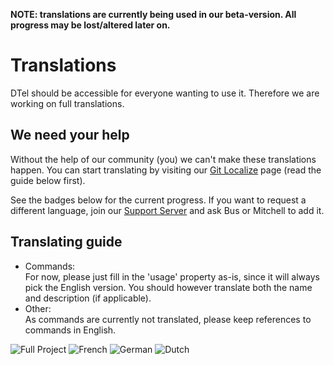 **NOTE: translations are currently being used in our beta-version. All progress may be lost/altered later on.**

# Translations
DTel should be accessible for everyone wanting to use it. 
Therefore we are working on full translations.

## We need your help
Without the help of our community (you) we can't make these translations happen. 
You can start translating by visiting our [Git Localize][Git Localize] page (read the guide below first).

See the badges below for the current progress. 
If you want to request a different language, join our [Support Server][Support Server] and ask Bus or Mitchell to add it.

## Translating guide
* Commands:  
  For now, please just fill in the 'usage' property as-is, since it will always pick the English version.
  You should however translate both the name and description (if applicable).
* Other:  
  As commands are currently not translated, please keep references to commands in English.

![Full Project][gitlocalizedBadge] ![French][french] ![German][german] ![Dutch][dutch]

[Git Localize]: https://gitlocalize.com/repo/3993
[Support Server]: https://discord.gg/DcayXMc
[gitlocalizedBadge]: https://gitlocalize.com/repo/3993/whole_project/badge.svg
[french]: https://gitlocalize.com/repo/3993/fr/badge.svg
[german]: https://gitlocalize.com/repo/3993/de/badge.svg
[dutch]: https://gitlocalize.com/repo/3993/nl/badge.svg
